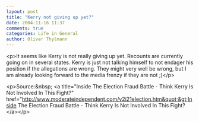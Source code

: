 ```yaml
---
layout: post
title: "Kerry not giving up yet?"
date: 2004-11-16 11:37
comments: true
categories: Life in General
author: Oliver Thylmann
---
```



&lt;p&gt;It seems like Kerry is not really giving up yet. Recounts are currently going on in several states. Kerry is just not talking himself to not endager his position if the allegations are wrong. They might very well be wrong, but I am already looking forward to the media frenzy if they are not ;)&lt;/p&gt;

&lt;p&gt;Source:&amp;nbsp; &lt;a title=&quot;Inside The Election Fraud Battle - Think Kerry Is Not Involved In This Fight?&quot; href=&quot;http://www.moderateindependent.com/v2i21election.htm&quot;&gt;Inside The Election Fraud Battle - Think Kerry Is Not Involved In This Fight?&lt;/a&gt;&lt;/p&gt;


